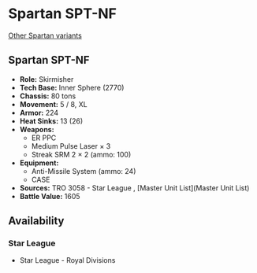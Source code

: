 # Spartan SPT-NF 

[Other Spartan variants](../spartan.md) 

## Spartan SPT-NF 

- **Role:** Skirmisher 
- **Tech Base:** Inner Sphere (2770) 
- **Chassis:** 80 tons 
- **Movement:** 5 / 8, XL 
- **Armor:** 224 
- **Heat Sinks:** 13 (26) 
- **Weapons:** 
  - ER PPC 
  - Medium Pulse Laser × 3 
  - Streak SRM 2 × 2 (ammo: 100) 
- **Equipment:** 
  - Anti-Missile System (ammo: 24) 
  - CASE 
- **Sources:** TRO 3058 - Star League , [Master Unit List](Master Unit List) 
- **Battle Value:** 1605 

## Availability 

### Star League 

- Star League - Royal Divisions 

